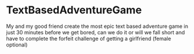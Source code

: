 # TextBasedAdventureGame
My and my good friend create the most epic text based adventure game in just 30 minutes before we get bored, can we do it or will we fall short and have to complete the forfeit challenge of getting a girlfriend (female optional)
